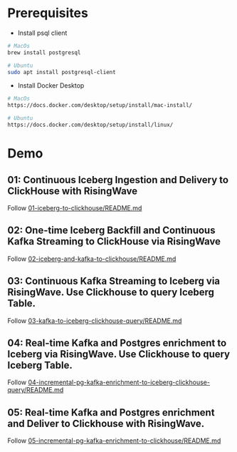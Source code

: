 # Prerequisites
- Install psql client
```bash
# MacOs
brew install postgresql

# Ubuntu
sudo apt install postgresql-client
```

- Install Docker Desktop
```bash
# MacOs
https://docs.docker.com/desktop/setup/install/mac-install/

# Ubuntu
https://docs.docker.com/desktop/setup/install/linux/
```


# Demo

## 01: Continuous Iceberg Ingestion and Delivery to ClickHouse with RisingWave
Follow [01-iceberg-to-clickhouse/README.md](01-iceberg-to-clickhouse/README.md)

## 02: One-time Iceberg Backfill and Continuous Kafka Streaming to ClickHouse via RisingWave
Follow [02-iceberg-and-kafka-to-clickhouse/README.md](02-iceberg-and-kafka-to-clickhouse/README.md)

## 03: Continuous Kafka Streaming to Iceberg via RisingWave. Use Clickhouse to query Iceberg Table.
Follow [03-kafka-to-iceberg-clickhouse-query/README.md](03-kafka-to-iceberg-clickhouse-query/README.md)

## 04: Real-time Kafka and Postgres enrichment to Iceberg via RisingWave. Use Clickhouse to query Iceberg Table.
Follow [04-incremental-pg-kafka-enrichment-to-iceberg-clickhouse-query/README.md](04-incremental-pg-kafka-enrichment-to-iceberg-clickhouse-query/README.md)

## 05: Real-time Kafka and Postgres enrichment and Deliver to Clickhouse with RisingWave.
Follow [05-incremental-pg-kafka-enrichment-to-clickhouse/README.md](05-incremental-pg-kafka-enrichment-to-clickhouse/README.md)
